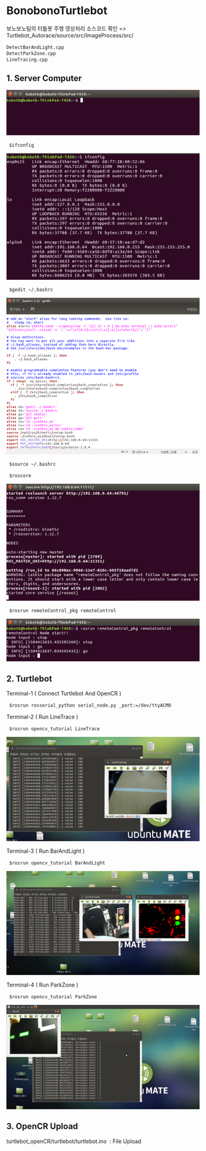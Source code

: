# BonobonoTurtlebot
보노보노팀의 터틀봇 주행
영상처리 소스코드 확인
 => Turtlebot_Autorace/source/src/ImageProcess/src/

	DetectBarAndLight.cpp
	DetectParkZone.cpp
	LineTracing.cpp

## 1. Server Computer
![Alt text](/capture/1.png)
<pre><code> $ifconfig </code></pre>
![Alt text](/capture/3.png)
<pre><code> $gedit ~/.bashrc </code></pre>
![Alt text](/capture/5.png)
<pre><code> $source ~/.bashrc </code></pre>
<pre><code> $roscore </code></pre>
![Alt text](/capture/8.png)
<pre><code> $rosrun remoteControl_pkg remoteControl </code></pre>
![Alt text](/capture/10.png)


## 2. Turtlebot

Terminal-1 ( Connect Turtlebot And OpenCR ) 
<pre><code> $rosrun rosserial_python serial_node.py _port:=/dev/ttyACM0 </code></pre>

Terminal-2 ( Run LineTrace )
<pre><code> $rosrun opencv_tutorial LineTrace </code></pre>
![Alt text](/capture/lineTrace.png)

Terminal-3 ( Run BarAndLight )
<pre><code> $rosrun opencv_tutorial BarAndLight </code></pre>
![Alt text](/capture/BarAndLight.png)

Terminal-4 ( Run ParkZone )
<pre><code> $rosrun opencv_tutorial ParkZone </code></pre>
![Alt text](/capture/ParkZone.png)

## 3. OpenCR Upload 
turtlebot_openCR/turtlebot/turtlebot.ino  : File Upload
